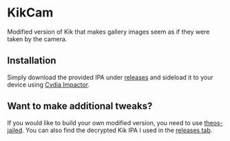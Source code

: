 # KikCam

Modified version of Kik that makes gallery images seem as if they were taken by the camera.

## Installation 

Simply download the provided IPA under [releases](https://github.com/synecx/KikCam/releases) and sideload it to your device using [Cydia Impactor](http://www.cydiaimpactor.com).

## Want to make additional tweaks?

If you would like to build your own modified version, you need to use [theos-jailed](https://github.com/kabiroberai/theos-jailed). You can also find the decrypted Kik IPA I used in the [releases tab](https://github.com/synecx/KikCam/releases).

